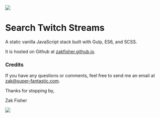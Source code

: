 ![](http://superfantastic.s3.amazonaws.com/twitch/twitch-search.png)

Search Twitch Streams
=====
A static vanilla JavaScript stack built with Gulp, ES6, and SCSS.

It is hosted on Github at [zakfisher.github.io](https://zakfisher.github.io/).

### Credits

If you have any questions or comments, feel free to send me an email at [zak@super-fantastic.com](mailto:zak@super-fantastic.com).

Thanks for stopping by,

Zak Fisher

![](https://avatars2.githubusercontent.com/u/1245254?v=3&s=160)
